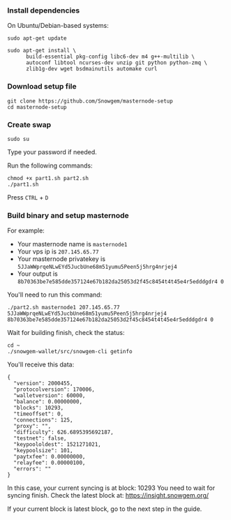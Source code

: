 ### Install dependencies

On Ubuntu/Debian-based systems:
```
sudo apt-get update
```
```
sudo apt-get install \
      build-essential pkg-config libc6-dev m4 g++-multilib \
      autoconf libtool ncurses-dev unzip git python python-zmq \
      zlib1g-dev wget bsdmainutils automake curl
```

### Download setup file
```
git clone https://github.com/Snowgem/masternode-setup
cd masternode-setup
```

### Create swap
```
sudo su
```
Type your password if needed.

Run the following commands:

```
chmod +x part1.sh part2.sh
./part1.sh
```

Press ```CTRL``` + ```D```

### Build binary and setup masternode

For example:
- Your masternode name is ```masternode1```
- Your vps ip is ```207.145.65.77```
- Your masternode privatekey is ```5JJaWWprqeNLwEYd5JucbUne68m51yumu5Peen5j5hrg4nrjej4```
- Your output is ```8b70363be7e585dde357124e67b182da25053d2f45c8454t4t45e4r5edddgdr4 0```

You'll need to run this command:
```
./part2.sh masternode1 207.145.65.77 5JJaWWprqeNLwEYd5JucbUne68m51yumu5Peen5j5hrg4nrjej4 8b70363be7e585dde357124e67b182da25053d2f45c8454t4t45e4r5edddgdr4 0
```

Wait for building finish, check the status:

```
cd ~
./snowgem-wallet/src/snowgem-cli getinfo
```

You'll receive this data:
```
{
  "version": 2000455,
  "protocolversion": 170006,
  "walletversion": 60000,
  "balance": 0.00000000,
  "blocks": 10293,
  "timeoffset": 0,
  "connections": 125,
  "proxy": "",
  "difficulty": 626.6895395692187,
  "testnet": false,
  "keypoololdest": 1521271021,
  "keypoolsize": 101,
  "paytxfee": 0.00000000,
  "relayfee": 0.00000100,
  "errors": ""
}
```

In this case, your current syncing is at block: 10293
You need to wait for syncing finish. Check the latest block at: https://insight.snowgem.org/

If your current block is latest block, go to the next step in the guide.
